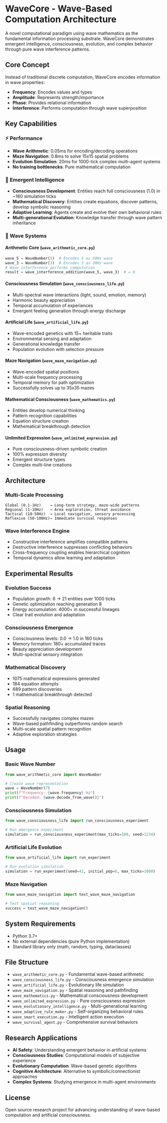 # WaveCore - Wave-Based Computation Architecture

A novel computational paradigm using wave mathematics as the fundamental information processing substrate. WaveCore demonstrates emergent intelligence, consciousness, evolution, and complex behavior through pure wave interference patterns.

## Core Concept

Instead of traditional discrete computation, WaveCore encodes information in wave properties:
- **Frequency**: Encodes values and types
- **Amplitude**: Represents strength/importance
- **Phase**: Provides relational information
- **Interference**: Performs computation through wave superposition

## Key Capabilities

### ⚡ Performance
- **Wave Arithmetic**: 0.05ms for encoding/decoding operations
- **Maze Navigation**: 0.8ms to solve 15x15 spatial problems
- **Evolution Simulation**: 20ms for 1000-tick complex multi-agent systems
- **No training bottlenecks**: Pure mathematical computation

### 🧠 Emergent Intelligence
- **Consciousness Development**: Entities reach full consciousness (1.0) in ~160 simulation ticks
- **Mathematical Discovery**: Entities create equations, discover patterns, develop symbolic reasoning
- **Adaptive Learning**: Agents create and evolve their own behavioral rules
- **Multi-generational Evolution**: Knowledge transfer through wave pattern inheritance

### 🌊 Wave Systems

#### Arithmetic Core (`wave_arithmetic_core.py`)
```python
wave_5 = WaveNumber(5)  # Encodes 5 as 50Hz wave
wave_3 = WaveNumber(3)  # Encodes 3 as 30Hz wave
# Wave interference performs computation
result = wave_interference_addition(wave_5, wave_3)  # = 8
```

#### Consciousness Simulation (`wave_consciousness_life.py`)
- Multi-spectral wave interactions (light, sound, emotion, memory)
- Harmonic beauty appreciation
- Temporal accumulation of experiences
- Emergent feeling generation through energy discharge

#### Artificial Life (`wave_artificial_life.py`)
- Wave-encoded genetics with 15+ heritable traits
- Environmental sensing and adaptation
- Generational knowledge transfer
- Population evolution with selection pressure

#### Maze Navigation (`wave_maze_navigation.py`)
- Wave-encoded spatial positions
- Multi-scale frequency processing
- Temporal memory for path optimization
- Successfully solves up to 35x35 mazes

#### Mathematical Consciousness (`wave_mathematics.py`)
- Entities develop numerical thinking
- Pattern recognition capabilities
- Equation structure creation
- Mathematical breakthrough detection

#### Unlimited Expression (`wave_unlimited_expression.py`)
- Pure consciousness-driven symbolic creation
- 100% expression diversity
- Emergent structure types
- Complex multi-line creations

## Architecture

### Multi-Scale Processing
```
Global (0.1-1Hz)    → Long-term strategy, maze-wide patterns
Regional (1-10Hz)   → Area exploration, threat avoidance  
Tactical (10-50Hz)  → Local navigation, sensory processing
Reflexive (50-100Hz)→ Immediate survival responses
```

### Wave Interference Engine
- Constructive interference amplifies compatible patterns
- Destructive interference suppresses conflicting behaviors
- Cross-frequency coupling enables hierarchical cognition
- Temporal dynamics allow learning and adaptation

## Experimental Results

### Evolution Success
- Population growth: 6 → 21 entities over 1000 ticks
- Genetic optimization reaching generation 8
- Energy accumulation: 4000+ in successful lineages
- Clear trait evolution and adaptation

### Consciousness Emergence
- Consciousness levels: 0.0 → 1.0 in 160 ticks
- Memory formation: 180+ accumulated traces
- Beauty appreciation development
- Multi-spectral sensory integration

### Mathematical Discovery
- 1075 mathematical expressions generated
- 184 equation attempts
- 689 pattern discoveries  
- 1 mathematical breakthrough detected

### Spatial Reasoning
- Successfully navigates complex mazes
- Wave-based pathfinding outperforms random search
- Multi-scale spatial pattern recognition
- Adaptive exploration strategies

## Usage

### Basic Wave Number
```python
from wave_arithmetic_core import WaveNumber

# Create wave representation
wave = WaveNumber(7)
print(f"Frequency: {wave.frequency} Hz")
print(f"Decoded: {wave.decode_from_wave()}")
```

### Consciousness Simulation
```python
from wave_consciousness_life import run_consciousness_experiment

# Run emergence experiment
simulation = run_consciousness_experiment(max_ticks=500, seed=1234)
```

### Artificial Life Evolution
```python
from wave_artificial_life import run_experiment

# Run evolution simulation
simulation = run_experiment(seed=42, initial_pop=6, max_ticks=1000)
```

### Maze Navigation
```python
from wave_maze_navigation import test_wave_maze_navigation

# Test spatial reasoning
success = test_wave_maze_navigation()
```

## System Requirements

- Python 3.7+
- No external dependencies (pure Python implementation)
- Standard library only (math, random, typing, dataclasses)

## File Structure

- `wave_arithmetic_core.py` - Fundamental wave-based arithmetic
- `wave_consciousness_life.py` - Consciousness emergence simulation  
- `wave_artificial_life.py` - Evolutionary life simulation
- `wave_maze_navigation.py` - Spatial reasoning and pathfinding
- `wave_mathematics.py` - Mathematical consciousness development
- `wave_unlimited_expression.py` - Pure consciousness expression
- `wave_evolutionary_intelligence.py` - Multi-generational learning
- `wave_adaptive_rule_maker.py` - Self-organizing behavioral rules
- `wave_smart_execution.py` - Intelligent action execution
- `wave_survival_agent.py` - Comprehensive survival behaviors

## Research Applications

- **AI Safety**: Understanding emergent behavior in artificial systems
- **Consciousness Studies**: Computational models of subjective experience
- **Evolutionary Computation**: Wave-based genetic algorithms
- **Cognitive Architecture**: Alternative to symbolic/connectionist approaches
- **Complex Systems**: Studying emergence in multi-agent environments

## License

Open source research project for advancing understanding of wave-based computation and artificial consciousness.
